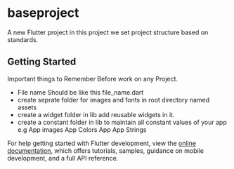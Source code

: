 # baseproject

A new Flutter project in this project we set project structure based on standards.

## Getting Started

Important things to Remember Before work on any Project.


- File name Should be like this file_name.dart
- create seprate folder for images and fonts in root directory named assets
- create a widget folder in lib add reusable widgets in it.
- create a constant folder in lib to maintain all constant values of your app e.g App images App Colors App App Strings

For help getting started with Flutter development, view the
[online documentation](https://docs.flutter.dev/), which offers tutorials,
samples, guidance on mobile development, and a full API reference.
